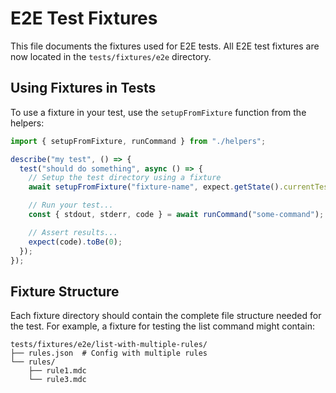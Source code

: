 # E2E Test Fixtures

This file documents the fixtures used for E2E tests. All E2E test fixtures are now located in the `tests/fixtures/e2e` directory.

## Using Fixtures in Tests

To use a fixture in your test, use the `setupFromFixture` function from the helpers:

```typescript
import { setupFromFixture, runCommand } from "./helpers";

describe("my test", () => {
  test("should do something", async () => {
    // Setup the test directory using a fixture
    await setupFromFixture("fixture-name", expect.getState().currentTestName);

    // Run your test...
    const { stdout, stderr, code } = await runCommand("some-command");

    // Assert results...
    expect(code).toBe(0);
  });
});
```

## Fixture Structure

Each fixture directory should contain the complete file structure needed for the test.
For example, a fixture for testing the list command might contain:

```
tests/fixtures/e2e/list-with-multiple-rules/
├── rules.json  # Config with multiple rules
└── rules/
    ├── rule1.mdc
    └── rule3.mdc
```
